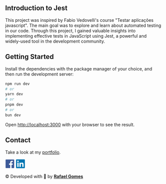 ## Introduction to Jest

This project was inspired by Fabio Vedovelli's course "Testar aplicações javascript". The main goal was to explore and learn about automated testing in our code. Through this project, I gained valuable insights into implementing effective tests in JavaScript using Jest, a powerful and widely-used tool in the development community.

## Getting Started

Install the dependencies with the package manager of your choice, and then run the development server:

```bash
npm run dev
# or
yarn dev
# or
pnpm dev
# or
bun dev
```

Open [http://localhost:3000](http://localhost:3000) with your browser to see the result.

## Contact

Take a look at my [portfolio](https://rafaelgomes.netlify.app?utm_source=github&utm_medium=description_project&utm_campaign=jest-javascript').

<a href="https://www.facebook.com/rafael.gomes.961pl/"><img src="https://raw.githubusercontent.com/devicons/devicon/master/icons/facebook/facebook-original.svg" width="30" heigth="30" alt="Rafael-facebook"></a>
<a href="https://www.linkedin.com/in/dev-rafael-gomes/"><img src="https://raw.githubusercontent.com/devicons/devicon/master/icons/linkedin/linkedin-original.svg" width="30" heigth="30" alt="Rafael-linkedn"></a>

:copyright: Developed with 💜 by **[Rafael Gomes](https://rafaelgomes.netlify.app?utm_source=github&utm_medium=readme_project&utm_campaign=jest-javascript')**
